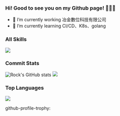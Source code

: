 ### Hi! Good to see you on my Github page! 👋👋👋

- 🔭 I’m currently working 冶金數位科技有限公司
- 🌱 I’m currently learning CI/CD、K8s、golang


###   All Skills

![](https://skillicons.dev/icons?perline=15&i=kubernetes,docker,ansible,linux,grafana,prometheus,nginx,aws,gcp,mysql,mongo,redis,golang,bash,cloudflare)

###   Commit Stats

![Rock's GitHub stats](https://github-readme-stats.vercel.app/api?username=rock78469&show_icons=true&theme=radical)
![](https://github-profile-trophy.vercel.app/?username=rock78469&theme=radical&row=1)


###   Top Languages

![](https://github-readme-stats.vercel.app/api/top-langs/?username=rock78469&layout=compact&theme=dark)





github-profile-trophy:
<!--
**rock78469/rock78469** is a ✨ _special_ ✨ repository because its `README.md` (this file) appears on your GitHub profile.

Here are some ideas to get you started:

- 🔭 I’m currently working on ...
- 🌱 I’m currently learning ...
- 👯 I’m looking to collaborate on ...
- 🤔 I’m looking for help with ...
- 💬 Ask me about ...
- 📫 How to reach me: ...
- 😄 Pronouns: ...
- ⚡ Fun fact: ...
-->
